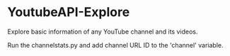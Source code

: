 # YoutubeAPI-Explore
Explore basic information of any YouTube channel and its videos.


Run the channelstats.py and add channel URL ID to the 'channel' variable.
